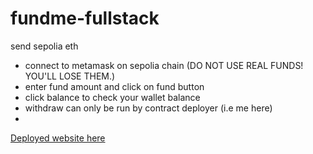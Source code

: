 # fundme-fullstack

send sepolia eth

- connect to metamask on sepolia chain (DO NOT USE REAL FUNDS! YOU'LL LOSE THEM.)
- enter fund amount and click on fund button
- click balance to check your wallet balance
- withdraw can only be run by contract deployer (i.e me here)
- 

[Deployed website here](https://fundme-eth.netlify.app/)
